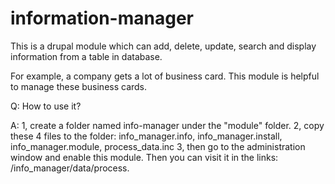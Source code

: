information-manager
===================

This is a drupal module which can add, delete, update, search and display information from a table in database.

For example, a company gets a lot of business card. This module is helpful to manage these business cards. 

Q: How to use it?

A: 1, create a folder named info-manager under the "module" folder.
   2, copy these 4 files to the folder: info_manager.info, info_manager.install, info_manager.module, process_data.inc
   3, then go to the administration window and enable this module. Then you can visit it in the links: /info_manager/data/process. 
